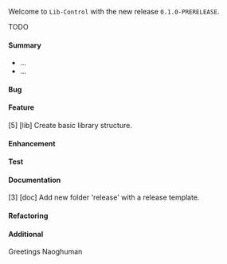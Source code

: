 Welcome to `Lib-Control` with the new release `0.1.0-PRERELEASE`.

TODO



#### Summary
* ...
* ...



#### Bug



#### Feature
[5] [lib] Create basic library structure.



#### Enhancement



#### Test



#### Documentation
[3] [doc] Add new folder 'release' with a release template.



#### Refactoring



#### Additional



Greetings
Naoghuman



[//]: # (Issues which will be integrated in this release)



[//]: # (Links)
